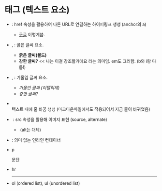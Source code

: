# 태그 (텍스트 요소)



- <a></a> : href 속성을 활용하여 다른 URL로 연결하는 하이퍼링크 생성 (anchor의 a)

  - <a href="https://google.com">구글</a> 이렇게씀.

  

- <b></b>, <strong></strong> : 굵은 글씨 요소.

  - <b> 굵은 글씨(볼드) </b>
  - <strong>강한 글씨?</strong> << 나는 이걸 강조할거에요 라는 의미임. em도 그러함. (b와 i랑 다름!)

  

- <i></i>, <em></em> : 기울임 글씨 요소.

  - <i>기울인 글씨 (이탤릭체) </i>
  - <em>강한 글씨?</em>

  

- <br>텍스트 내에 줄 바꿈 생성 (마크다운파일에서도 적용되어서 지금 줄이 바뀌었음)



- <img> : src 속성을 활용해 이미지 표현 (source, alternate)

  - <img src="이미지주소" alt=""> (alt는 대체)

  

- <span></span> : 의미 없는 인라인 컨테이너



- p

  <p> 문단 </p>



- hr

  <hr> </hr>

- ol (ordered list), ul (unordered list)

  <ol></ol>

  

